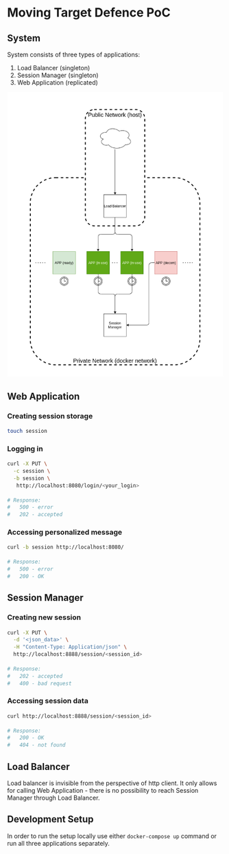 # Moving Target Defence PoC

## System

System consists of three types of applications:

1. Load Balancer (singleton)
1. Session Manager (singleton)
1. Web Application (replicated)

![System Architecture](doc/system.png)

## Web Application

### Creating session storage

```bash
touch session
```

### Logging in

```bash
curl -X PUT \
  -c session \
  -b session \
   http://localhost:8080/login/<your_login>
   
# Response: 
#   500 - error 
#   202 - accepted
```

### Accessing personalized message

```bash
curl -b session http://localhost:8080/

# Response: 
#   500 - error 
#   200 - OK
```

## Session Manager

### Creating new session

```bash
curl -X PUT \
  -d '<json_data>' \
  -H "Content-Type: Application/json" \
  http://localhost:8888/session/<session_id>
  
# Response: 
#   202 - accepted
#   400 - bad request
```

### Accessing session data

```bash
curl http://localhost:8888/session/<session_id>

# Response: 
#   200 - OK
#   404 - not found
```

## Load Balancer

Load balancer is invisible from the perspective of http client.
It only allows for calling Web Application - there is no possibility to reach Session Manager through Load Balancer.

## Development Setup

In order to run the setup locally use either `docker-compose up` command or run all three applications separately.